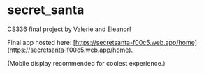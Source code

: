 # secret_santa
CS336 final project by Valerie and Eleanor!

Final app hosted here: [https://secretsanta-f00c5.web.app/home](https://secretsanta-f00c5.web.app/home). 

(Mobile display recommended for coolest experience.) 
